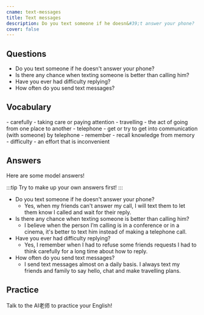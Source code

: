 ```yaml
---
cname: text-messages
title: Text messages
description: Do you text someone if he doesn&#39;t answer your phone?
cover: false
---
```

<banner></banner>

## Questions

- Do you text someone if he doesn&#39;t answer your phone?
- Is there any chance when texting someone is better than calling him?
- Have you ever had difficulty replying?
- How often do you send text messages?

## Vocabulary

<vocab-list>
- carefully
  - taking care or paying attention
- travelling
  - the act of going from one place to another
- telephone
  - get or try to get into communication (with someone) by telephone
- remember
  - recall knowledge from memory
- difficulty
  - an effort that is inconvenient

<!-- blank -->

</vocab-list>

## Answers
Here are some model answers!

:::tip
Try to make up your own answers first!
:::

- Do you text someone if he doesn&#39;t answer your phone?
  - Yes, when my friends can&#39;t answer my call, I will text them to let them know I called and wait for their reply.
- Is there any chance when texting someone is better than calling him?
  - I believe when the person I’m calling is in a conference or in a cinema, it&#39;s better to text him instead of making a telephone call.
- Have you ever had difficulty replying?
  - Yes, I remember when I had to refuse some friends requests I had to think carefully for a long time about how to reply.
- How often do you send text messages?
  - I send text messages almost on a daily basis. I always text my friends and family to say hello, chat and make travelling plans.

## Practice
Talk to the AI老师 to practice your English!
<qrfooter></qrfooter>




